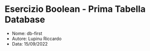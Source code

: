 # Esercizio Boolean - Prima Tabella Database

* Nome: db-first
* Autore: Lupinu Riccardo
* Data: 15/09/2022
